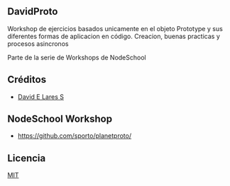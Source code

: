 ## DavidProto

 Workshop de ejercicios basados unicamente en el objeto Prototype y sus diferentes formas de aplicacion en código. Creacion, buenas practicas y procesos asincronos

 Parte de la serie de Workshops de NodeSchool

## Créditos
- [David E Lares S](https://twitter.com/@davidlares3)

## NodeSchool Workshop
- https://github.com/sporto/planetproto/

## Licencia

[MIT](https://opensource.org/licenses/MIT)

